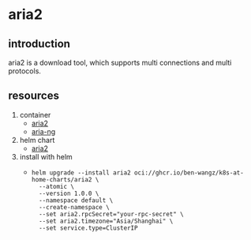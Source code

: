 # aria2

## introduction

aria2 is a download tool, which supports multi connections and multi protocols.

## resources

1. container
    * [aria2](container/aria2/)
    * [aria-ng](container/aria-ng/)
2. helm chart
    * [aria2](chart/)
3. install with helm
    * ```shell
      helm upgrade --install aria2 oci://ghcr.io/ben-wangz/k8s-at-home-charts/aria2 \
        --atomic \
        --version 1.0.0 \
        --namespace default \
        --create-namespace \
        --set aria2.rpcSecret="your-rpc-secret" \
        --set aria2.timezone="Asia/Shanghai" \
        --set service.type=ClusterIP
      ```
